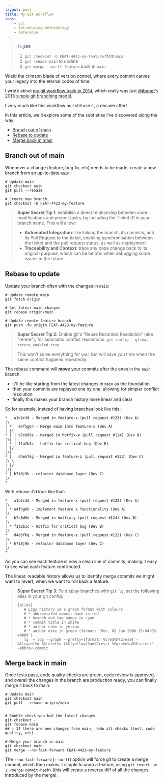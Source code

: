 ```yaml
---
layout: post
title: My Git Workflow
tags:
    - git
    - introducing-methodology
    - reference
---
```


> **TL;DR**:
>
> 1. `git checkout -b FEAT-4423-my-feature` from `main`
> 2. `git rebase main` to update
> 3. `git merge --no-ff feature` back in `main` 

Wield the crimson blade of version control,
where every commit carves your legacy into the eternal codex of time.

I wrote about [my git workflow back in 2014](/2014/12/10/keep-it-simple-and-git.html),
which really was just [@jbenet](https://github.com/jbenet)'s
2013 [simple git branching model](https://gist.github.com/jbenet/ee6c9ac48068889b0912).

I very much like this workflow as I still use it, a decade after!

In this article, we'll explore some of the subtleties I've discovered along the way.

* [Branch out of main](#branch-out-of-main)
* [Rebase to update](#rebase-to-update)
* [Merge back in main](#merge-back-in-main)

## Branch out of main

Whenever a change (feature, bug fix, etc) needs to be made,
create a new branch from an up-to-date `main`:

```console
# Update main
git checkout main
git pull --rebase

# Create new branch
git checkout -b FEAT-4423-my-feature
```

> **Super Secret Tip 1**: establish a direct relationship between code modifications and project tasks,
> by including the Ticket ID in your branch name. This will allow:
>
> * **Automated Integration**: like linking the branch, its commits, and its Pull Request
>   to the ticket, enabling synchronisation between the ticket and the pull request status,
>   as well as deployment
> * **Traceability and Context**: trace any code change back to its original purpose,
>   which can be helpful when debugging some issues in the future

## Rebase to update

Update your branch often with the changes in `main`:

```console
# Update remote main
git fetch origin

# Get latest main changes
git rebase origin/main

# Update remote feature branch
git push -fu origin FEAT-4423-my-feature
```

> **Super Secret Tip 2**: Enable git's "Reuse Recorded Resolution" (aka "rerere"),
> for automatic conflict resolutions: `git config --global rerere.enabled true`.
>
> This won't solve everything for you, but will save you time when the same
> conflict happens repeatedly.


The rebase command will **move** your commits after the ones in the `main` branch:

* it'll be like starting from the latest changes in `main` as the foundation
* then your commits are replayed one by one, allowing for simpler conflict resolution
* finally this makes your branch history more linear and clear

So for example, instead of having branches look like this:

```
*   a1b2c3d - Merged in feature-x (pull request #123) (Dev A)
|\
| *   e4f5g6h - Merge main into feature-x (Dev A)
| |\
* | | b7c8d9e - Merged in hotfix-y (pull request #124) (Dev B)
|\| |
| * | f1a2b3c - hotfix for critical bug (Dev B)
| |/
|/|
* |   d4e5f6g - Merged in feature-z (pull request #122) (Dev C)
|\ \
| |/
|/|
* | h7i8j9k - refactor database layer (Dev C)
|/
*
```

With rebase it'd look like that:

```
*   a1b2c3d - Merged in feature-x (pull request #123) (Dev A)
|\
| * e4f5g6h - implement feature x functionality (Dev A)
|/
*   b7c8d9e - Merged in hotfix-y (pull request #124) (Dev B)
|\
| * f1a2b3c - hotfix for critical bug (Dev B)
|/
*   d4e5f6g - Merged in feature-z (pull request #122) (Dev C)
|\
| * h7i8j9k - refactor database layer (Dev C)
|/
*
```

As you can see each feature is now a clean line of commits,
making it easy to see what each feature contributed.

The linear, readable history allows us to identify merge commits we might want to
revert, when we want to roll back a feature.

> **Super Secret Tip 3**: To display branches with `git lg`,
> set the following alias in your git config:
>
> ```
> [alias]
>    # Logs history in a graph format with colours:
>    # * abbreviated commit hash in red
>    # * branch and tag names in cyan
>    # * commit title in white
>    # * author name in yellow
>    # * author date in green (format: `Mon, 02 Jan 2006 15:04:05 +0000`)
>    lg  = log --graph --pretty=tformat:'%Cred%h%Creset -%C(cyan)%d %Creset%s (%C(yellow)%an%Creset %Cgreen%aD%Creset)' --abbrev-commit
> ```

## Merge back in main

Once tests pass, code quality checks are green, code review is approved,
and overall the changes in the branch are production ready,
you can finally merge it back to main:

```console
# Update main
git checkout main
git pull --rebase origin/main


# Double check you had the latest changes
git checkout -
git rebase main
## ⚠️ If there are new changes from main, redo all checks (test, code quality, etc)

# Merge your branch in main
git checkout main
git merge --no-fast-forward FEAT-4423-my-feature
```

The `--no-fast-forward` (`--no-ff`) option will force git to create a merge commit,
which then makes it simple to undo a feature, using `git revert -m 1 <merge-commit-hash>`
(this will create a reverse diff of all the changes introduced by the merge).
